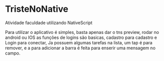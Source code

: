 # TristeNoNative
Atividade faculdade utilizando NativeScript

Para utilizar o aplicativo é simples,  basta apenas dar o tns preview, rodar no android ou IOS
as funções de logins são basicas, cadastro para cadastro e Login para conectar,
Ja possuem algumas tarefas na lista, um tap é para remover, e a para adicionar a barra é feita para enserir uma mensagem no campo.
